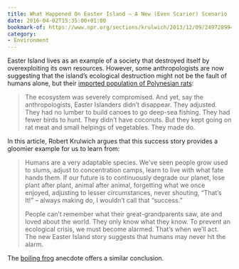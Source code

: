 ```yaml
---
title: What Happened On Easter Island — A New (Even Scarier) Scenario
date: 2016-04-02T15:35:00+01:00
bookmark-of: https://www.npr.org/sections/krulwich/2013/12/09/249728994/what-happened-on-easter-island-a-new-even-scarier-scenario
category:
- Environment
---
```

Easter Island lives as an example of a society that destroyed itself by overexploiting its own resources. However, some anthropologists are now suggesting that the island’s ecological destruction might not be the fault of humans alone, but their [imported population of Polynesian rats][1]:

> The ecosystem was severely compromised. And yet, say the anthropologists, Easter Islanders didn’t disappear. They adjusted. They had no lumber to build canoes to go deep-sea fishing. They had fewer birds to hunt. They didn’t have coconuts. But they kept going on rat meat and small helpings of vegetables. They made do.

In this article, Robert Krulwich argues that this success story provides a gloomier example for us to learn from:

> Humans are a very adaptable species. We’ve seen people grow used to slums, adjust to concentration camps, learn to live with what fate hands them. If our future is to continuously degrade our planet, lose plant after plant, animal after animal, forgetting what we once enjoyed, adjusting to lesser circumstances, never shouting, “That’s It!” – always making do, I wouldn’t call that “success.”
>
> People can’t remember what their great-grandparents saw, ate and loved about the world. They only know what they know. To prevent an ecological crisis, we must become alarmed. That’s when we’ll act. The new Easter Island story suggests that humans may never hit the alarm.

The [boiling frog][2] anecdote offers a similar conclusion.

[1]: https://www.wsj.com/articles/SB10001424052702303661904576453843399586946
[2]: https://en.wikipedia.org/wiki/Boiling_frog
